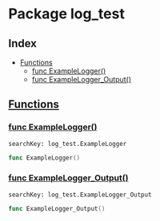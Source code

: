 # Package log_test

## Index

* [Functions](#func)
    * [func ExampleLogger()](#ExampleLogger)
    * [func ExampleLogger_Output()](#ExampleLogger_Output)


## <a id="func" href="#func">Functions</a>

### <a id="ExampleLogger" href="#ExampleLogger">func ExampleLogger()</a>

```
searchKey: log_test.ExampleLogger
```

```Go
func ExampleLogger()
```

### <a id="ExampleLogger_Output" href="#ExampleLogger_Output">func ExampleLogger_Output()</a>

```
searchKey: log_test.ExampleLogger_Output
```

```Go
func ExampleLogger_Output()
```

